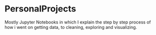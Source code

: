 # PersonalProjects
Mostly Jupyter Notebooks in which I explain the step by step process of how i went on getting data, to cleaning, exploring and visualizing.
